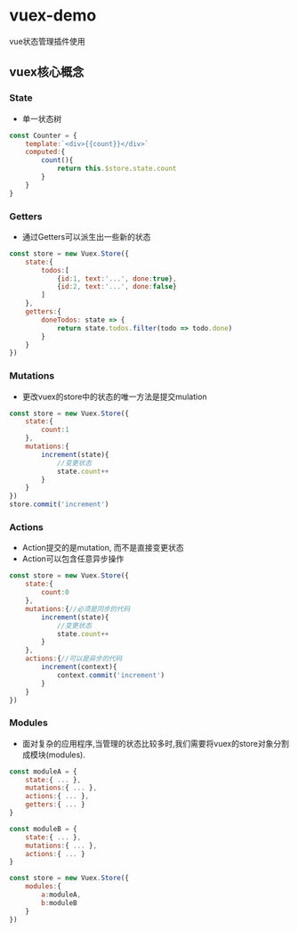 # vuex-demo
vue状态管理插件使用

## vuex核心概念
### State
* 单一状态树
```javascript
const Counter = {
	template:`<div>{{count}}</div>`
	computed:{
		count(){
			return this.$store.state.count
		}
	}
}
```
### Getters
* 通过Getters可以派生出一些新的状态
```javascript
const store = new Vuex.Store({
	state:{
		todos:[
			{id:1, text:'...', done:true},
			{id:2, text:'...', done:false}
		]
	},
	getters:{
		doneTodos: state => {
			return state.todos.filter(todo => todo.done)
		}
	}
})
```
### Mutations
* 更改vuex的store中的状态的唯一方法是提交mulation
```javascript
const store = new Vuex.Store({
	state:{
		count:1
	},
	mutations:{
		increment(state){
			//变更状态
			state.count++
		}
	}
})
store.commit('increment')
```
### Actions
* Action提交的是mutation, 而不是直接变更状态
* Action可以包含任意异步操作
```javascript
const store = new Vuex.Store({
	state:{
		count:0
	},
	mutations:{//必须是同步的代码
		increment(state){
			//变更状态
			state.count++
		}
	},
	actions:{//可以是异步的代码
		increment(context){
			context.commit('increment')
		}
	}
})
```
### Modules
* 面对复杂的应用程序,当管理的状态比较多时,我们需要将vuex的store对象分割成模块(modules).
```javascript
const moduleA = {
	state:{ ... },
	mutations:{ ... },
	actions:{ ... },
	getters:{ ... }
}

const moduleB = {
	state:{ ... },
	mutations:{ ... },
	actions:{ ... }
}

const store = new Vuex.Store({
	modules:{
		a:moduleA,
		b:moduleB
	}
})
```




















